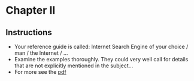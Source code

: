 # Chapter II

## Instructions

* Your reference guide is called: Internet Search Engine of your choice / man /
the Internet / ...
* Examine the examples thoroughly. They could very well call for details that
are not explicitly mentioned in the subject...
* For more see the
[pdf](https://github.com/idevHive/42/blob/master/Piscines/C/Day01/resources/Day01.pdf)

